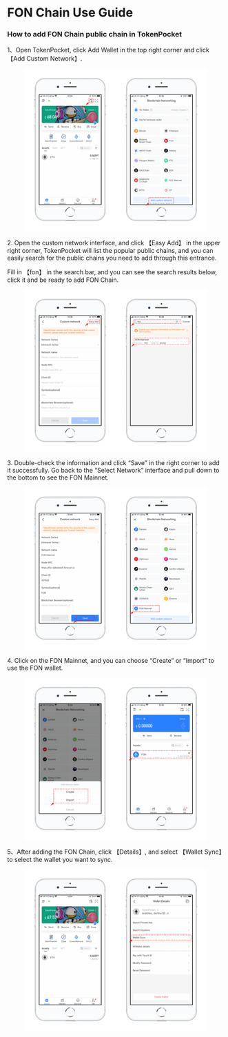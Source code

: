 # FON Chain Use Guide

### How to add FON Chain  public chain in TokenPocket

1、Open TokenPocket, click Add Wallet in the top right corner and click 【Add Custom Network】.

<figure><img src="../../.gitbook/assets/1 (4).png" alt=""><figcaption></figcaption></figure>

2\. Open the custom network interface, and click 【Easy Add】 in the upper right corner, TokenPocket will list the popular public chains, and you can easily search for the public chains you need to add through this entrance.

Fill in 【fon】  in the search bar, and you can see the search results below, click it and be ready to add FON Chain.

<figure><img src="../../.gitbook/assets/2 (2).png" alt=""><figcaption></figcaption></figure>

3\. Double-check the information and click “Save” in the right corner to add it successfully. Go back to the “Select Network” interface and pull down to the bottom to see the FON Mainnet.

<figure><img src="../../.gitbook/assets/3 (1).png" alt=""><figcaption></figcaption></figure>

4\. Click on the FON Mainnet, and you can choose “Create” or “Import” to use the FON wallet.&#x20;

<figure><img src="../../.gitbook/assets/4.png" alt=""><figcaption></figcaption></figure>

5、After adding the FON Chain, click 【Details】, and select 【Wallet Sync】to select the wallet you want to sync.

<figure><img src="../../.gitbook/assets/5 (1).png" alt=""><figcaption></figcaption></figure>
